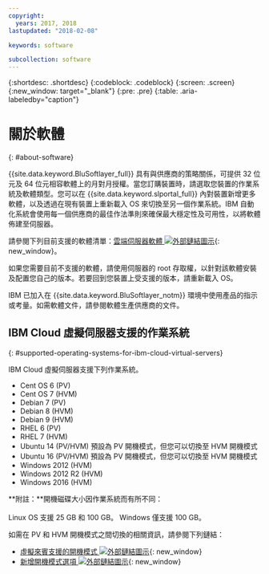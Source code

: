 ```yaml
---
copyright:
  years: 2017, 2018
lastupdated: "2018-02-08"

keywords: software

subcollection: software
---
```


{:shortdesc: .shortdesc}
{:codeblock: .codeblock}
{:screen: .screen}
{:new_window: target="_blank"}
{:pre: .pre}
{:table: .aria-labeledby="caption"}

# 關於軟體
{: #about-software}

{{site.data.keyword.BluSoftlayer_full}} 具有與供應商的策略關係，可提供 32 位元及 64 位元相容軟體上的月對月授權。當您訂購裝置時，請選取您裝置的作業系統及軟體類型。您可以在 {{site.data.keyword.slportal_full}} 內對裝置新增更多軟體，以及透過在現有裝置上重新載入 OS 來切換至另一個作業系統。IBM 自動化系統會使用每一個供應商的最佳作法準則來確保最大穩定性及可用性，以將軟體佈建至伺服器。

請參閱下列目前支援的軟體清單：[雲端伺服器軟體 ![外部鏈結圖示](../../icons/launch-glyph.svg "外部鏈結圖示")](https://www.ibm.com/cloud-computing/bluemix/node/153){: new_window}。

如果您需要目前不支援的軟體，請使用伺服器的 root 存取權，以針對該軟體安裝及配置您自己的版本。若要回到您裝置上受支援的版本，請重新載入 OS。

IBM 已加入在 {{site.data.keyword.BluSoftlayer_notm}} 環境中使用產品的指示或考量。如需軟體文件，請參閱軟體生產供應商的文件。

## IBM Cloud 虛擬伺服器支援的作業系統
{: #supported-operating-systems-for-ibm-cloud-virtual-servers}

IBM Cloud 虛擬伺服器支援下列作業系統。

- Cent OS 6 (PV)
- Cent OS 7 (HVM)
- Debian 7 (PV)
- Debian 8 (HVM)
- Debian 9 (HVM)
- RHEL 6 (PV)
- RHEL 7 (HVM)
- Ubuntu 14 (PV/HVM) 預設為 PV 開機模式，但您可以切換至 HVM 開機模式
- Ubuntu 16 (PV/HVM) 預設為 PV 開機模式，但您可以切換至 HVM 開機模式
- Windows 2012 (HVM)
- Windows 2012 R2 (HVM)
- Windows 2016 (HVM)

**附註：**開機磁碟大小因作業系統而有所不同：<br>  
Linux OS 支援 25 GB 和 100 GB。
Windows 僅支援 100 GB。

如需在 PV 和 HVM 開機模式之間切換的相關資訊，請參閱下列鏈結：
* [虛擬來賓支援的開機模式 ![外部鏈結圖示](../../icons/launch-glyph.svg "外部鏈結圖示")](https://sldn.softlayer.com/reference/services/SoftLayer_Virtual_Guest_Block_Device_Template_Group/getSupportedBootModes){: new_window}
* [新增開機模式選項 ![外部鏈結圖示](../../icons/launch-glyph.svg "外部鏈結圖示")](https://github.com/softlayer/softlayer-python/pull/936/files/09c35a9595651d66f3e117a055efe585745ba2b3){: new_window}
